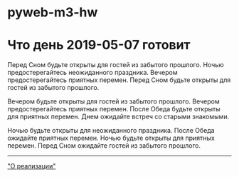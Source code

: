 # pyweb-m3-hw
<html><head>
	<meta charset='utf-8'>
	<title>Гороскоп на сегодня</title>
	</head>
	<body><h1>Что день 2019-05-07 готовит</h1><p>Перед Сном будьте открыты для гостей из забытого прошлого. Ночью предостерегайтесь неожиданного праздника. Вечером предостерегайтесь приятных перемен. Перед Сном будьте открыты для гостей из забытого прошлого.</p><p>Вечером будьте открыты для гостей из забытого прошлого. Вечером предостерегайтесь приятных перемен. После Обеда будьте открыты для приятных перемен. Днем ожидайте встреч со старыми знакомыми.</p><p>Ночью будьте открыты для неожиданного праздника. После Обеда ожидайте приятных перемен. Ночью будьте открыты для приятных перемен. Перед Сном ожидайте гостей из забытого прошлого.</p> <hr/> <a href="about.html"> "О реализации"</a> </body></html>
